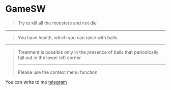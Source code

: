 # GameSW

>Try to kill all the monsters and not die
***
>You have health, which you can raise with balls
***
>Treatment is possible only in the presence of balls that periodically fall out in the lower left corner
>***
>Please use the context menu function

You can write to me [telegram](https://t.me/tromp86)
